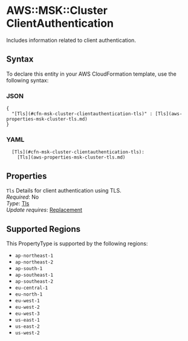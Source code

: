 # AWS::MSK::Cluster ClientAuthentication<a name="aws-properties-msk-cluster-clientauthentication"></a>

Includes information related to client authentication\.

## Syntax<a name="aws-properties-msk-cluster-clientauthentication-syntax"></a>

To declare this entity in your AWS CloudFormation template, use the following syntax:

### JSON<a name="aws-properties-msk-cluster-clientauthentication-syntax.json"></a>

```
{
  "[Tls](#cfn-msk-cluster-clientauthentication-tls)" : [Tls](aws-properties-msk-cluster-tls.md)
}
```

### YAML<a name="aws-properties-msk-cluster-clientauthentication-syntax.yaml"></a>

```
  [Tls](#cfn-msk-cluster-clientauthentication-tls): 
    [Tls](aws-properties-msk-cluster-tls.md)
```

## Properties<a name="aws-properties-msk-cluster-clientauthentication-properties"></a>

`Tls`  <a name="cfn-msk-cluster-clientauthentication-tls"></a>
Details for client authentication using TLS\.  
*Required*: No  
*Type*: [Tls](aws-properties-msk-cluster-tls.md)  
*Update requires*: [Replacement](https://docs.aws.amazon.com/AWSCloudFormation/latest/UserGuide/using-cfn-updating-stacks-update-behaviors.html#update-replacement)

## Supported Regions

This PropertyType is supported by the following regions:

- `ap-northeast-1`
- `ap-northeast-2`
- `ap-south-1`
- `ap-southeast-1`
- `ap-southeast-2`
- `eu-central-1`
- `eu-north-1`
- `eu-west-1`
- `eu-west-2`
- `eu-west-3`
- `us-east-1`
- `us-east-2`
- `us-west-2`
